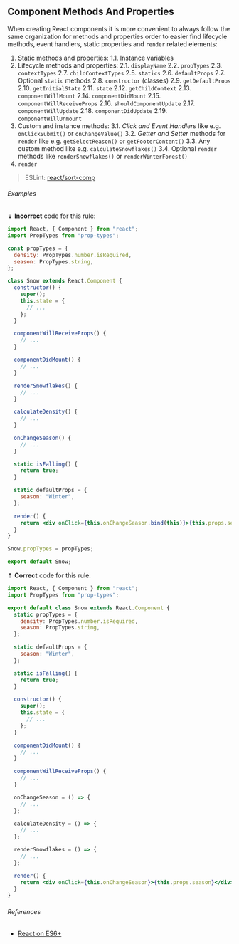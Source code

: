 ## Component Methods And Properties

When creating React components it is more convenient to always follow the same organization for methods and properties order to easier find lifecycle methods, event handlers, static properties and `render` related elements:

1. Static methods and properties:
   1.1. Instance variables
2. Lifecycle methods and properties:
   2.1. `displayName`
   2.2. `propTypes`
   2.3. `contextTypes`
   2.7. `childContextTypes`
   2.5. `statics`
   2.6. `defaultProps`
   2.7. Optional `static` methods
   2.8. `constructor` (classes)
   2.9. `getDefaultProps`
   2.10. `getInitialState`
   2.11. `state`
   2.12. `getChildContext`
   2.13. `componentWillMount`
   2.14. `componentDidMount`
   2.15. `componentWillReceiveProps`
   2.16. `shouldComponentUpdate`
   2.17. `componentWillUpdate`
   2.18. `componentDidUpdate`
   2.19. `componentWillUnmount`
3. Custom and instance methods:
   3.1. _Click and Event Handlers_ like e.g. `onClickSubmit()` or `onChangeValue()`
   3.2. _Getter and Setter_ methods for `render` like e.g. `getSelectReason()` or `getFooterContent()`
   3.3. Any custom method like e.g. `calculateSnowflakes()`
   3.4. Optional `render` methods like `renderSnowflakes()` or `renderWinterForest()`
4. `render`

> ESLint: [react/sort-comp][eslint-react/sort-comp]

###### Examples

⇣ **Incorrect** code for this rule:

```jsx
import React, { Component } from "react";
import PropTypes from "prop-types";

const propTypes = {
  density: PropTypes.number.isRequired,
  season: PropTypes.string,
};

class Snow extends React.Component {
  constructor() {
    super();
    this.state = {
      // ...
    };
  }

  componentWillReceiveProps() {
    // ...
  }

  componentDidMount() {
    // ...
  }

  renderSnowflakes() {
    // ...
  }

  calculateDensity() {
    // ...
  }

  onChangeSeason() {
    // ...
  }

  static isFalling() {
    return true;
  }

  static defaultProps = {
    season: "Winter",
  };

  render() {
    return <div onClick={this.onChangeSeason.bind(this)}>{this.props.season}</div>;
  }
}

Snow.propTypes = propTypes;

export default Snow;
```

⇡ **Correct** code for this rule:

```jsx
import React, { Component } from "react";
import PropTypes from "prop-types";

export default class Snow extends React.Component {
  static propTypes = {
    density: PropTypes.number.isRequired,
    season: PropTypes.string,
  };

  static defaultProps = {
    season: "Winter",
  };

  static isFalling() {
    return true;
  }

  constructor() {
    super();
    this.state = {
      // ...
    };
  }

  componentDidMount() {
    // ...
  }

  componentWillReceiveProps() {
    // ...
  }

  onChangeSeason = () => {
    // ...
  };

  calculateDensity = () => {
    // ...
  };

  renderSnowflakes = () => {
    // ...
  };

  render() {
    return <div onClick={this.onChangeSeason}>{this.props.season}</div>;
  }
}
```

###### References

- [React on ES6+][ref-babel-react_es6_plus]

[eslint-react/sort-comp]: https://github.com/yannickcr/eslint-plugin-react/blob/master/docs/rules/sort-comp.md
[ref-babel-react_es6_plus]: https://babeljs.io/blog/2015/06/07/react-on-es6-plus#property-initializers
